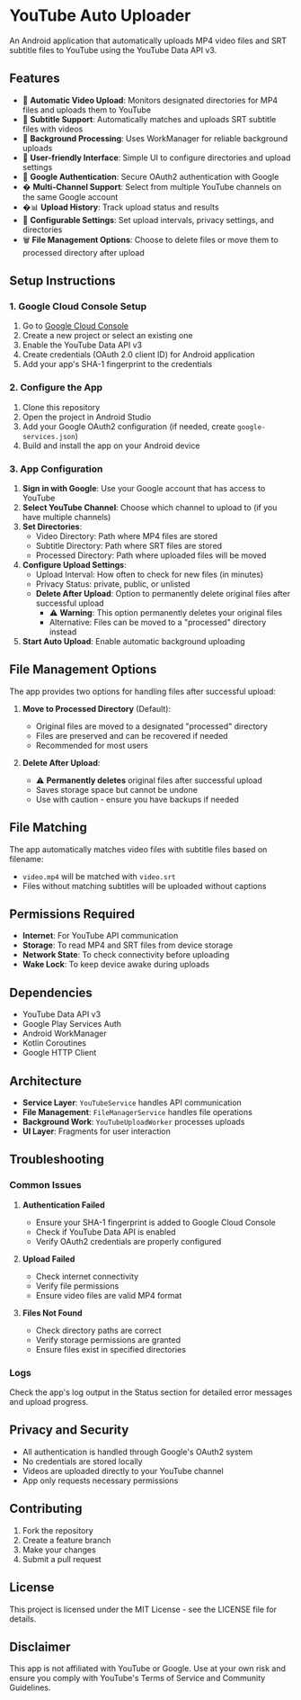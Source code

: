 # YouTube Auto Uploader

An Android application that automatically uploads MP4 video files and SRT subtitle files to YouTube using the YouTube Data API v3.

## Features

- 🎥 **Automatic Video Upload**: Monitors designated directories for MP4 files and uploads them to YouTube
- 📝 **Subtitle Support**: Automatically matches and uploads SRT subtitle files with videos
- 🔄 **Background Processing**: Uses WorkManager for reliable background uploads
- 📱 **User-friendly Interface**: Simple UI to configure directories and upload settings
- 🔐 **Google Authentication**: Secure OAuth2 authentication with Google
- � **Multi-Channel Support**: Select from multiple YouTube channels on the same Google account
- �📊 **Upload History**: Track upload status and results
- 🔧 **Configurable Settings**: Set upload intervals, privacy settings, and directories
- 🗑️ **File Management Options**: Choose to delete files or move them to processed directory after upload

## Setup Instructions

### 1. Google Cloud Console Setup

1. Go to [Google Cloud Console](https://console.cloud.google.com/)
2. Create a new project or select an existing one
3. Enable the YouTube Data API v3
4. Create credentials (OAuth 2.0 client ID) for Android application
5. Add your app's SHA-1 fingerprint to the credentials

### 2. Configure the App

1. Clone this repository
2. Open the project in Android Studio
3. Add your Google OAuth2 configuration (if needed, create `google-services.json`)
4. Build and install the app on your Android device

### 3. App Configuration

1. **Sign in with Google**: Use your Google account that has access to YouTube
2. **Select YouTube Channel**: Choose which channel to upload to (if you have multiple channels)
3. **Set Directories**:
   - Video Directory: Path where MP4 files are stored
   - Subtitle Directory: Path where SRT files are stored
   - Processed Directory: Path where uploaded files will be moved
3. **Configure Upload Settings**:
   - Upload Interval: How often to check for new files (in minutes)
   - Privacy Status: private, public, or unlisted
   - **Delete After Upload**: Option to permanently delete original files after successful upload
     - ⚠️ **Warning**: This option permanently deletes your original files
     - Alternative: Files can be moved to a "processed" directory instead
4. **Start Auto Upload**: Enable automatic background uploading

## File Management Options

The app provides two options for handling files after successful upload:

1. **Move to Processed Directory** (Default): 
   - Original files are moved to a designated "processed" directory
   - Files are preserved and can be recovered if needed
   - Recommended for most users

2. **Delete After Upload**:
   - ⚠️ **Permanently deletes** original files after successful upload
   - Saves storage space but cannot be undone
   - Use with caution - ensure you have backups if needed

## File Matching

The app automatically matches video files with subtitle files based on filename:
- `video.mp4` will be matched with `video.srt`
- Files without matching subtitles will be uploaded without captions

## Permissions Required

- **Internet**: For YouTube API communication
- **Storage**: To read MP4 and SRT files from device storage
- **Network State**: To check connectivity before uploading
- **Wake Lock**: To keep device awake during uploads

## Dependencies

- YouTube Data API v3
- Google Play Services Auth
- Android WorkManager
- Kotlin Coroutines
- Google HTTP Client

## Architecture

- **Service Layer**: `YouTubeService` handles API communication
- **File Management**: `FileManagerService` handles file operations
- **Background Work**: `YouTubeUploadWorker` processes uploads
- **UI Layer**: Fragments for user interaction

## Troubleshooting

### Common Issues

1. **Authentication Failed**
   - Ensure your SHA-1 fingerprint is added to Google Cloud Console
   - Check if YouTube Data API is enabled
   - Verify OAuth2 credentials are properly configured

2. **Upload Failed**
   - Check internet connectivity
   - Verify file permissions
   - Ensure video files are valid MP4 format

3. **Files Not Found**
   - Check directory paths are correct
   - Verify storage permissions are granted
   - Ensure files exist in specified directories

### Logs

Check the app's log output in the Status section for detailed error messages and upload progress.

## Privacy and Security

- All authentication is handled through Google's OAuth2 system
- No credentials are stored locally
- Videos are uploaded directly to your YouTube channel
- App only requests necessary permissions

## Contributing

1. Fork the repository
2. Create a feature branch
3. Make your changes
4. Submit a pull request

## License

This project is licensed under the MIT License - see the LICENSE file for details.

## Disclaimer

This app is not affiliated with YouTube or Google. Use at your own risk and ensure you comply with YouTube's Terms of Service and Community Guidelines.
